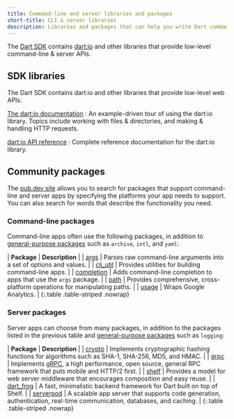 ```yaml
---
title: Command-line and server libraries and packages
short-title: CLI & server libraries
description: Libraries and packages that can help you write Dart command-line & server apps.
---
```


The [Dart SDK][] contains [dart:io][] and other libraries
that provide low-level command-line & server APIs.

[Dart SDK]: /tools/sdk
[dart:io]: {{site.dart-api}}/{{site.data.pkg-vers.SDK.channel}}/dart-io/dart-io-library.html

## SDK libraries

The Dart SDK contains dart:io and other libraries
that provide low-level web APIs.

[The dart:io documentation](/libraries/dart-io)
: An example-driven tour of using the dart:io library.
  Topics include working with files & directories, and making & handling 
  HTTP requests.

[dart:io API reference][dart:io]
: Complete reference documentation for the dart:io library.


## Community packages

The [pub.dev site]({{site.pub}}) allows you to search for packages
that support command-line and server apps
by specifying the platforms your app needs to support.
You can also search for words that describe the functionality you need.

### Command-line packages

Command-line apps often use the following packages,
in addition to [general-purpose packages][] such as `archive`, `intl`, and `yaml`:

| **Package**                   | **Description** |
| [args]({{site.pub-pkg}}/args) | Parses raw command-line arguments into a set of options and values. |
| [cli_util]({{site.pub-pkg}}/cli_util) | Provides utilities for building command-line apps. |
| [completion]({{site.pub-pkg}}/completion) | Adds command-line completion to apps that use the `args` package. |
| [path]({{site.pub-pkg}}/path) | Provides comprehensive, cross-platform operations for manipulating paths. |
| [usage]({{site.pub-pkg}}/usage) | Wraps Google Analytics. |
{:.table .table-striped .nowrap}

### Server packages

Server apps can choose from many packages, in addition to
the packages listed in the previous table
and [general-purpose packages][] such as `logging`:

| **Package**                   | **Description** |
| [crypto]({{site.pub-pkg}}/crypto) | Implements cryptographic hashing functions for algorithms such as SHA-1, SHA-256, MD5, and HMAC. |
| [grpc]({{site.pub-pkg}}/grpc) | Implements [gRPC][], a high performance, open source, general RPC framework that puts mobile and HTTP/2 first. |
| [shelf]({{site.pub-pkg}}/shelf) | Provides a model for web server middleware that encourages composition and easy reuse. |
| [dart_frog]({{site.pub-pkg}}/dart_frog) | A fast, minimalistic backend framework for Dart built on top of Shelf. |
| [serverpod]({{site.pub-pkg}}/serverpod) | A scalable app server that supports code generation, authentication, real-time communication, databases, and caching. |
{:.table .table-striped .nowrap}

[general-purpose packages]: /guides/libraries/useful-libraries#general-purpose-packages
[gRPC]: https://grpc.io/
